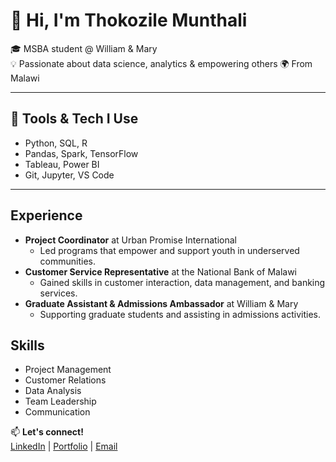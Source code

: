 # 👋 Hi, I'm Thokozile Munthali

🎓 MSBA student @ William & Mary  
💡 Passionate about data science, analytics & empowering others 
🌍 From Malawi

---

## 🔧 Tools & Tech I Use
- Python, SQL, R
- Pandas, Spark, TensorFlow
- Tableau, Power BI
- Git, Jupyter, VS Code

---

## Experience
- **Project Coordinator** at Urban Promise International
  - Led programs that empower and support youth in underserved communities.
- **Customer Service Representative** at the National Bank of Malawi
  - Gained skills in customer interaction, data management, and banking services.
- **Graduate Assistant & Admissions Ambassador** at William & Mary
  - Supporting graduate students and assisting in admissions activities.

## Skills
- Project Management
- Customer Relations
- Data Analysis
- Team Leadership
- Communication


📫 **Let's connect!**  
[LinkedIn](https://www.linkedin.com/in/thokozile-munthali/) | [Portfolio](https://tinyurl.com/32t7z6d2) | [Email](thokomunthali22@gmail.com)
